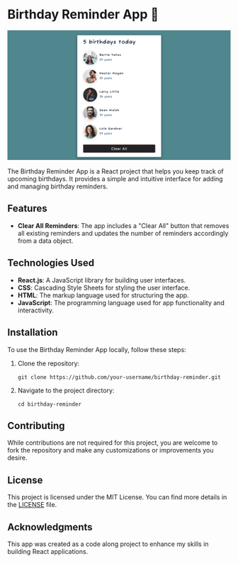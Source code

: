 # Birthday Reminder App 🥳

![Birthday Reminder App](birthdayreminder-screenshot.png)

The Birthday Reminder App is a React project that helps you keep track of upcoming birthdays. It provides a simple and intuitive interface for adding and managing birthday reminders.

## Features

- **Clear All Reminders**: The app includes a "Clear All" button that removes all existing reminders and updates the number of reminders accordingly from a data object.

## Technologies Used

- **React.js**: A JavaScript library for building user interfaces.
- **CSS**: Cascading Style Sheets for styling the user interface.
- **HTML**: The markup language used for structuring the app.
- **JavaScript**: The programming language used for app functionality and interactivity.

## Installation

To use the Birthday Reminder App locally, follow these steps:

1. Clone the repository:

   ```
   git clone https://github.com/your-username/birthday-reminder.git
   ```

2. Navigate to the project directory:

   ```
   cd birthday-reminder
   ```

## Contributing

While contributions are not required for this project, you are welcome to fork the repository and make any customizations or improvements you desire.

## License

This project is licensed under the MIT License. You can find more details in the [LICENSE](LICENSE) file.

## Acknowledgments

This app was created as a code along project to enhance my skills in building React applications.
